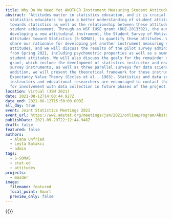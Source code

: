 ```yaml
---
title: Why Do We Need Yet ANOTHER Instrument Measuring Student Attitudes?
abstract: "Attitudes matter in statistics education, and it is crucial for
  statistics educators to gain a better understanding of student attitudes
  towards statistics as well as the relationship between these attitudes and
  student achievement. Through an NSF IUSE grant (DUE-2013392), the authors are
  developing a new attitudinal instrument, the Student Survey of Motivational
  Attitudes toward Statistics (S-SOMAS), to quantify these attitudes. We will
  share our rationale for developing yet another instrument measuring statistics
  attitudes, and we will discuss the results of the pilot survey administration
  from Spring 2021, including psychometric properties as well as a summary of
  student attitudes. We will also discuss the goals for the remainder of the
  grant, which include the development of statistics instructor and environment
  survey instruments, as well as three parallel surveys for data science. In
  addition, we will present the theoretical framework for these instruments,
  Expectancy Value Theory (Eccles et al., 1983). Statistics and data science
  instructors and educational researchers are encouraged to contact the authors
  for involvement with data collection in future phases of the project. "
location: Virtual (JSM 2021)
date: 2021-08-12T14:00:44.927Z
date_end: 2021-08-12T15:50:00.000Z
all_day: true
event: Joint Statistics Meetings 2021
event_url: https://ww2.amstat.org/meetings/jsm/2021/onlineprogram/AbstractDetails.cfm?abstractid=318913
publishDate: 2021-09-29T22:12:44.948Z
draft: false
featured: false
authors:
  - Alana Unfried
  - Leyla Batakci
  - admin
tags:
  - S-SOMAS
  - stat-ed
  - attitudes
projects:
  - masder
image:
  filename: featured
  focal_point: Smart
  preview_only: false
---
```

{{<youtube PnLdPlS-BVQ>}}